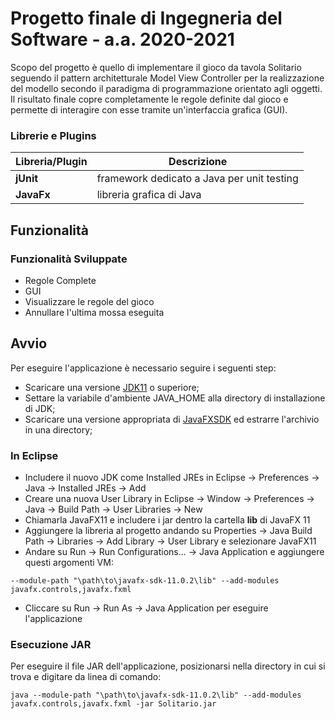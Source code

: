 # Progetto finale di Ingegneria del Software - a.a. 2020-2021

Scopo del progetto è quello di implementare il gioco da tavola Solitario seguendo il pattern architetturale Model View Controller per la realizzazione del modello secondo il paradigma di programmazione orientato agli oggetti. Il risultato finale copre completamente le regole definite dal gioco e permette di interagire con esse tramite un'interfaccia grafica (GUI).

### Librerie e Plugins
|Libreria/Plugin|Descrizione|
|---------------|-----------|
|__jUnit__|framework dedicato a Java per unit testing|
|__JavaFx__|libreria grafica di Java|

## Funzionalità
### Funzionalità Sviluppate
- Regole Complete
- GUI
- Visualizzare le regole del gioco
- Annullare l'ultima mossa eseguita

## Avvio
Per eseguire l'applicazione è necessario seguire i seguenti step:

- Scaricare una versione [JDK11](https://www.oracle.com/it/java/technologies/javase-jdk11-downloads.html) o superiore;
- Settare la variabile d'ambiente JAVA_HOME alla directory di installazione di JDK;
- Scaricare una versione appropriata di [JavaFXSDK](https://gluonhq.com/products/javafx/) ed estrarre l'archivio in una directory;

### In Eclipse
- Includere il nuovo JDK come Installed JREs in Eclipse -> Preferences -> Java -> Installed JREs -> Add
- Creare una nuova User Library in Eclipse -> Window -> Preferences -> Java -> Build Path -> User Libraries -> New
- Chiamarla JavaFX11 e includere i jar dentro la cartella **lib** di JavaFX 11
- Aggiungere la libreria al progetto andando su Properties -> Java Build Path -> Libraries -> Add Library -> User Library e selezionare JavaFX11
- Andare su Run -> Run Configurations...  -> Java Application e aggiungere questi argomenti VM:

```[shell]
--module-path "\path\to\javafx-sdk-11.0.2\lib" --add-modules javafx.controls,javafx.fxml
```
- Cliccare su Run -> Run As -> Java Application per eseguire l'applicazione

### Esecuzione JAR
Per eseguire il file JAR dell'applicazione, posizionarsi nella directory in cui si trova e digitare da linea di comando:

```[shell]
java --module-path "\path\to\javafx-sdk-11.0.2\lib" --add-modules javafx.controls,javafx.fxml -jar Solitario.jar
```
